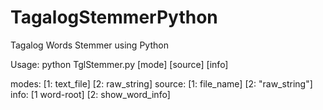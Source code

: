 # TagalogStemmerPython
Tagalog Words Stemmer using Python

Usage:
python TglStemmer.py [mode] [source] [info]

modes: [1: text_file] [2: raw_string]
source: [1: file_name] [2: "raw_string"]
info: [1 word-root] [2: show_word_info]
